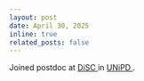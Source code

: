 ```yaml
---
layout: post
date: April 30, 2025
inline: true
related_posts: false
---
```


Joined postdoc at <a href='https://www.chimica.unipd.it/'>  DiSC </a> in <a href='https://www.unipd.it/'> UNiPD </a>.
